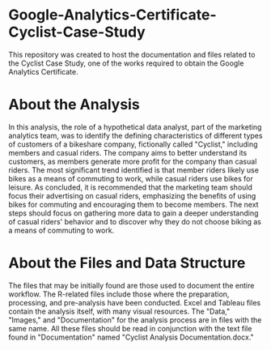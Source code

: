 # Google-Analytics-Certificate-Cyclist-Case-Study

  This repository was created to host the documentation and files related to the Cyclist Case Study, one of the works required to obtain the Google Analytics Certificate.

# About the Analysis

  In this analysis, the role of a hypothetical data analyst, part of the marketing analytics team, was to identify the defining characteristics of different types of customers of a bikeshare company, fictionally called "Cyclist," including members and casual riders.
  The company aims to better understand its customers, as members generate more profit for the company than casual riders. The most significant trend identified is that member riders likely use bikes as a means of commuting to work, while casual riders use bikes for leisure.
  As concluded, it is recommended that the marketing team should focus their advertising on casual riders, emphasizing the benefits of using bikes for commuting and encouraging them to become members.
The next steps should focus on gathering more data to gain a deeper understanding of casual riders' behavior and to discover why they do not choose biking as a means of commuting to work.

# About the Files and Data Structure

  The files that may be initially found are those used to document the entire workflow. The R-related files include those where the preparation, processing, and pre-analysis have been conducted. Excel and Tableau files contain the analysis itself, with many visual resources. The "Data," "Images," and "Documentation" for the analysis process are in files with the same name. All these files should be read in conjunction with the text file found in "Documentation" named "Cyclist Analysis Documentation.docx."
